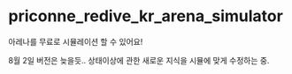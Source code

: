 # priconne_redive_kr_arena_simulator
아레나를 무료로 시뮬레이션 할 수 있어요!

8월 2일 버전은 늦을듯.. 상태이상에 관한 새로운 지식을 시뮬에 맞게 수정하는 중.
